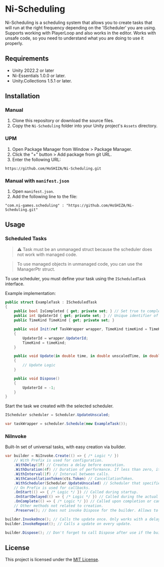 # Ni-Scheduling

Ni-Scheduling is a scheduling system that allows you to create tasks that will run at the right frequency depending on the 'IScheduler' you are using. Supports working with PlayerLoop and also works in the editor. Works with unsafe code, so you need to understand what you are doing to use it properly.

## Requirements

* Unity 2022.2 or later
* Ni-Essentials 1.0.0 or later.
* Unity.Collections 1.5.1 or later.

## Installation

### Manual

1. Clone this repository or download the source files.
2. Copy the `Ni-Scheduling` folder into your Unity project's `Assets` directory.

### UPM

1. Open Package Manager from Window > Package Manager.
2. Click the "+" button > Add package from git URL.
3. Enter the following URL:

```
https://github.com/HoSHIZA/Ni-Scheduling.git
```

### Manual with `manifest.json`

1. Open `manifest.json`.
2. Add the following line to the file:

```
"com.ni-games.scheduling" : "https://github.com/HoSHIZA/Ni-Scheduling.git"
```

## Usage

### Scheduled Tasks

> ⚠️ Task must be an unmanaged struct because the scheduler does not work with managed code.

> To use managed objects in unmanaged code, you can use the ManagerPtr struct.

To use scheduler, you must define your task using the `IScheduledTask` interface.

Example implementation:

```csharp
public struct ExampleTask : IScheduledTask
{
    public bool IsCompleted { get; private set; } // Set true to complete the task and remove from the scheduler.
    public int UpdaterId { get; private set; } // Unique identifier of the updater.
    public TimeKind TimeKind { get; private set; }

    public void Init(ref TaskWrapper wrapper, TimeKind timeKind = TimeKind.Time)
    {
        UpdaterId = wrapper.UpdaterId;
        TimeKind = timeKind;
    }

    public void Update(in double time, in double unscaledTime, in double realtime, in double delta)
    {
        // Update Logic
    }

    public void Dispose()
    {
        UpdaterId = -1;
    }
}
```

Start the task we created with the selected scheduler.

```csharp
IScheduler scheduler = Scheduler.UpdateUnscaled;

var taskWrapper = scheduler.Schedule(new ExampleTask());
```

### NiInvoke

Built-In set of universal tasks, with easy creation via builder.

```csharp
var builder = NiInvoke.Create(() => { /* Logic */ })
    // With Prefix is used for configuration.
    .WithDelay(1f) // Creates a delay before execution.
    .WithDuration(4f) // Duration of performance. If less than zero, it is called all the time until canceled.
    .WithInterval(1f) // Interval between calls.
    .WithCancellationToken(cts.Token) // CancellationToken.
    .WithScheduler(Scheduler.UpdateUnscaled) // Scheduler that specifies how and when to invoke.
    // On Prefix is used for callbacks.
    .OnStart(() => { /* Logic */ }) // Called during startup.
    .OnStartDelayed(() => { /* Logic */ }) // Called during the actual startup, taking into account the delay.
    .OnComplete(() => { /* Logic */ }) // Called upon completion or cancelation.
    // Other methods not related to creation.
    .Preserve(); // Does not invoke Dispose for the builder. Allows to reuse the builder.

builder.InvokeOnce(); // Calls the update once. Only works with a delay.
builder.InvokeRepeat(); // Calls a update on every update.

builder.Dispose(); // Don't forget to call Dispose after use if the builder has called Preserve().
```

## License

This project is licensed under the [MIT License](LICENSE).